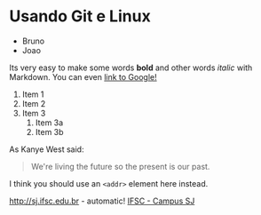# Usando Git e Linux

- Bruno
- Joao

Its very easy to make some words **bold** and other words *italic* with Markdown. You can even [link to Google!](http://google.com)

1. Item 1
1. Item 2
1. Item 3
   1. Item 3a
   1. Item 3b

As Kanye West said:

> We're living the future so
> the present is our past.

I think you should use an
`<addr>` element here instead.

http://sj.ifsc.edu.br - automatic!
[IFSC - Campus SJ](http://sj.ifsc.edu.br)
